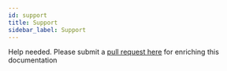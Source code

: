 ```yaml
---
id: support
title: Support
sidebar_label: Support
---
```


Help needed. Please submit a [pull request here](https://github.com/clamp-orchestrator/clamp-orchestrator/tree/master/docs) for enriching this documentation